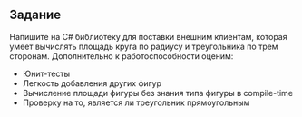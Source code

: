 ## Задание

Напишите на C# библиотеку для поставки внешним клиентам, которая умеет вычислять площадь круга по радиусу и треугольника по трем сторонам. Дополнительно к работоспособности оценим:

 - Юнит-тесты
 - Легкость добавления других фигур
 - Вычисление площади фигуры без знания типа фигуры в compile-time
 - Проверку на то, является ли треугольник прямоугольным